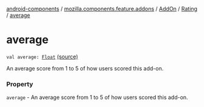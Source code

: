 [android-components](../../../index.md) / [mozilla.components.feature.addons](../../index.md) / [AddOn](../index.md) / [Rating](index.md) / [average](./average.md)

# average

`val average: `[`Float`](https://kotlinlang.org/api/latest/jvm/stdlib/kotlin/-float/index.html) [(source)](https://github.com/mozilla-mobile/android-components/blob/master/components/feature/addons/src/main/java/mozilla/components/feature/addons/AddOn.kt#L77)

An average score from 1 to 5 of how users scored this add-on.

### Property

`average` - An average score from 1 to 5 of how users scored this add-on.